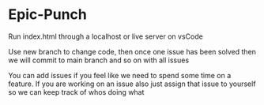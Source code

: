 # Epic-Punch

Run index.html through a localhost or live server on vsCode

Use new branch to change code, then once one issue has been solved then we will commit to main branch and so on with all issues

You can add issues if you feel like we need to spend some time on a feature.
If you are working on an issue also just assign that issue to yourself so we can keep track of whos doing what
